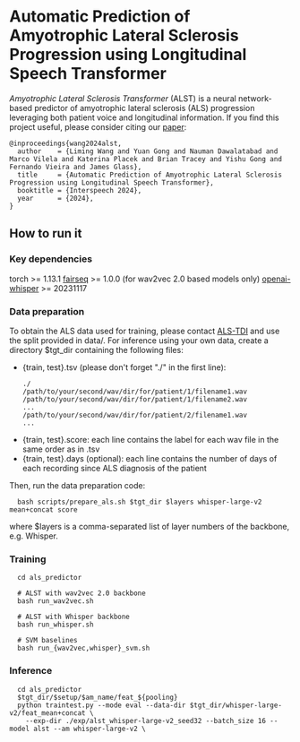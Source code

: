 # Automatic Prediction of Amyotrophic Lateral Sclerosis Progression using Longitudinal Speech Transformer

*Amyotrophic Lateral Sclerosis Transformer* (ALST) is a neural network-based predictor of amyotrophic lateral sclerosis (ALS) progression leveraging both patient voice and longitudinal information.
If you find this project useful, please consider citing our [paper](https://arxiv.org/pdf/2406.18625):
~~~~
@inproceedings{wang2024alst,
  author    = {Liming Wang and Yuan Gong and Nauman Dawalatabad and Marco Vilela and Katerina Placek and Brian Tracey and Yishu Gong and Fernando Vieira and James Glass},
  title     = {Automatic Prediction of Amyotrophic Lateral Sclerosis Progression using Longitudinal Speech Transformer},
  booktitle = {Interspeech 2024},
  year      = {2024},
}
~~~~

## How to run it
### Key dependencies
torch >= 1.13.1
[fairseq](https://github.com/pytorch/fairseq) >= 1.0.0 (for wav2vec 2.0 based models only)
[openai-whisper](https://github.com/openai/whisper) >= 20231117

### Data preparation
To obtain the ALS data used for training, please contact [ALS-TDI](https://www.als.net/) and use the split provided in data/. For inference using your own data, create a directory $tgt_dir containing the following files:
- {train, test}.tsv (please don't forget "./" in the first line):
  ~~~
  ./
  /path/to/your/second/wav/dir/for/patient/1/filename1.wav
  /path/to/your/second/wav/dir/for/patient/1/filename2.wav
  ...
  /path/to/your/second/wav/dir/for/patient/2/filename1.wav
  ...
  ~~~
- {train, test}.score: each line contains the label for each wav file in the same order as in .tsv
- {train, test}.days (optional): each line contains the number of days of each recording since ALS diagnosis of the patient

Then, run the data preparation code:
~~~
  bash scripts/prepare_als.sh $tgt_dir $layers whisper-large-v2 mean+concat score
~~~
where $layers is a comma-separated list of layer numbers of the backbone, e.g. Whisper.

### Training
~~~~
  cd als_predictor

  # ALST with wav2vec 2.0 backbone
  bash run_wav2vec.sh

  # ALST with Whisper backbone
  bash run_whisper.sh

  # SVM baselines
  bash run_{wav2vec,whisper}_svm.sh
~~~~
### Inference
~~~~
  cd als_predictor
  $tgt_dir/$setup/$am_name/feat_${pooling}
  python traintest.py --mode eval --data-dir $tgt_dir/whisper-large-v2/feat_mean+concat \
    --exp-dir ./exp/alst_whisper-large-v2_seed32 --batch_size 16 --model alst --am whisper-large-v2 \
~~~~
